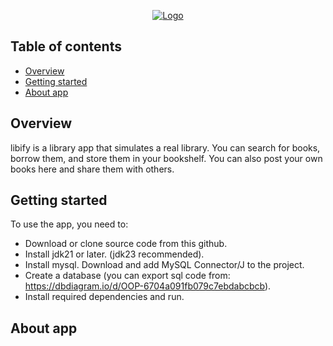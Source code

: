 <p align="center">
  <a href="https://github.com/palexdev/MaterialFX">
    <img src="https://github.com/user-attachments/assets/842c8633-ef07-484e-bb88-468b1edf57b9" alt="Logo">
  </a>
</p>

## Table of contents

* [Overview](#overview)
* [Getting started](#getting-started)
* [About app](#about-app)

## Overview
libify is a library app that simulates a real library. You can search for books, borrow them, and store them in your bookshelf. You can also post your own books here and share them with others.

## Getting started
To use the app, you need to:
* Download or clone source code from this github.
* Install jdk21 or later. (jdk23 recommended).
* Install mysql. Download and add MySQL Connector/J to the project.
* Create a database (you can export sql code from: https://dbdiagram.io/d/OOP-6704a091fb079c7ebdabcbcb).
* Install required dependencies and run.

## About app
